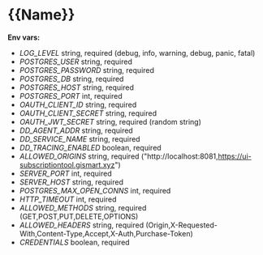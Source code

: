 # {{Name}}

**Env vars:**  
- *LOG_LEVEL* string, required (debug, info, warning, debug, panic, fatal)
- *POSTGRES_USER* string, required
- *POSTGRES_PASSWORD* string, required
- *POSTGRES_DB* string, required
- *POSTGRES_HOST* string, required
- *POSTGRES_PORT* int, required
- *OAUTH_CLIENT_ID* string, required
- *OAUTH_CLIENT_SECRET* string, required
- *OAUTH_JWT_SECRET* string, required (random string)
- *DD_AGENT_ADDR* string, required
- *DD_SERVICE_NAME* string, required
- *DD_TRACING_ENABLED* boolean, required
- *ALLOWED_ORIGINS* string, required ("http://localhost:8081,https://ui-subscriptiontool.gismart.xyz")
- *SERVER_PORT* int, required
- *SERVER_HOST* string, required
- *POSTGRES_MAX_OPEN_CONNS* int, required
- *HTTP_TIMEOUT* int, required
- *ALLOWED_METHODS* string, required (GET,POST,PUT,DELETE,OPTIONS)
- *ALLOWED_HEADERS* string, required (Origin,X-Requested-With,Content-Type,Accept,X-Auth,Purchase-Token)
- *CREDENTIALS* boolean, required
